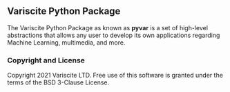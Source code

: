 ## Variscite Python Package

The Variscite Python Package as known as **pyvar** is a set of high-level
abstractions that allows any user to develop its own applications regarding
Machine Learning, multimedia, and more.

### Copyright and License

Copyright 2021 Variscite LTD. Free use of this software is granted under
the terms of the BSD 3-Clause License.
